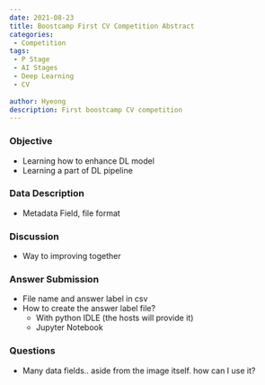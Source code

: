 ```yaml
---
date: 2021-08-23
title: Boostcamp First CV Competition Abstract
categories: 
 - Competition
tags:
 - P Stage
 - AI Stages
 - Deep Learning
 - CV
 
author: Hyeong
description: First boostcamp CV competition
---
```

### Objective
- Learning how to enhance DL model
- Learning a part of DL pipeline

### Data Description
- Metadata Field, file format

### Discussion
- Way to improving together

### Answer Submission
- File name and answer label in csv
- How to create the answer label file?
    - With python IDLE (the hosts will provide it)
    - Jupyter Notebook

### Questions
- Many data fields.. aside from the image itself. how can I use it?
